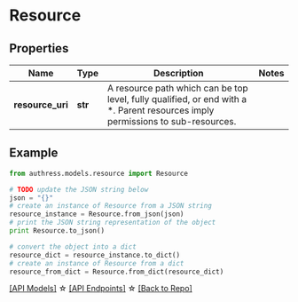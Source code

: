 # Resource


## Properties
Name | Type | Description | Notes
------------ | ------------- | ------------- | -------------
**resource_uri** | **str** | A resource path which can be top level, fully qualified, or end with a *. Parent resources imply permissions to sub-resources. | 

## Example

```python
from authress.models.resource import Resource

# TODO update the JSON string below
json = "{}"
# create an instance of Resource from a JSON string
resource_instance = Resource.from_json(json)
# print the JSON string representation of the object
print Resource.to_json()

# convert the object into a dict
resource_dict = resource_instance.to_dict()
# create an instance of Resource from a dict
resource_from_dict = Resource.from_dict(resource_dict)
```
[[API Models]](./README.md#documentation-for-models) ☆ [[API Endpoints]](./README.md#documentation-for-api-endpoints) ☆ [[Back to Repo]](../README.md)


